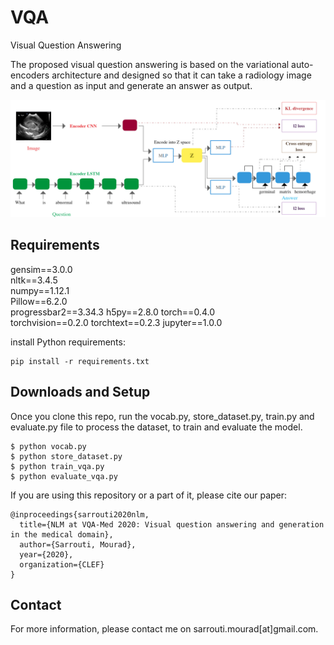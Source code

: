 # VQA
Visual Question Answering

The proposed visual question answering is based on the variational auto-encoders architecture and designed so that it can take a radiology image and a question as input and generate an answer as output.



![VQGR model](https://github.com/sarrouti/VQA/blob/master/vqa_ve-1.jpg)

## Requirements
gensim==3.0.0\
nltk==3.4.5\
numpy==1.12.1\
Pillow==6.2.0\
progressbar2==3.34.3
h5py==2.8.0
torch==0.4.0      
torchvision==0.2.0
torchtext==0.2.3
jupyter==1.0.0

install Python requirements:
```
pip install -r requirements.txt
```
## Downloads and Setup
Once you clone this repo, run the vocab.py, store_dataset.py, train.py and evaluate.py file to process the dataset, to train and evaluate the model.
```shell
$ python vocab.py
$ python store_dataset.py
$ python train_vqa.py
$ python evaluate_vqa.py
```

If you are using this repository or a part of it, please cite our paper:
```
@inproceedings{sarrouti2020nlm,
  title={NLM at VQA-Med 2020: Visual question answering and generation in the medical domain},
  author={Sarrouti, Mourad},
  year={2020},
  organization={CLEF}
}
```

## Contact
For more information, please contact me on sarrouti.mourad[at]gmail.com.

